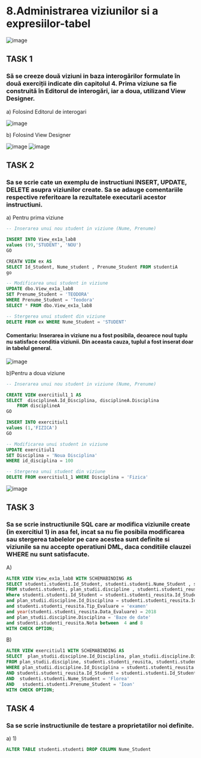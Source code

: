 # 8.Administrarea viziunilor si a expresiilor-tabel
![image](https://user-images.githubusercontent.com/34598802/49867207-67414f80-fe12-11e8-90f8-7def37748ea4.png)
## TASK 1

### Să se creeze două viziuni in baza interogărilor formulate în două exerciții indicate din capitolul 4. Prima viziune sa fie construită în Editorul de interogări, iar a doua, utilizand View Designer.

a) Folosind Editorul de interogari

![image](https://user-images.githubusercontent.com/34598802/49869961-b1c6ca00-fe1a-11e8-99b0-08230a9cccfb.png)

b) Folosind View Designer

![image](https://user-images.githubusercontent.com/34598802/49870043-d753d380-fe1a-11e8-8e6f-d99e933c5ee6.png)
![image](https://user-images.githubusercontent.com/34598802/49870120-226de680-fe1b-11e8-8e8f-acc48d8f2edf.png)

## TASK 2

### Sa se scrie cate un exemplu de instructiuni INSERT, UPDATE, DELETE asupra viziunilor create. Sa se adauge comentariile respective referitoare la rezultatele executarii acestor instructiuni.

a) Pentru prima viziune
```SQL
-- Inserarea unui nou student in viziune (Nume, Prenume)

INSERT INTO View_ex1a_lab8 
values (99,'STUDENT', 'NOU')
GO

CREATW VIEW ex AS 
SELECT Id_Student, Nume_student , Prenume_Student FROM studentiA
go

-- Modificarea unui student in viziune
UPDATE dbo.View_ex1a_lab8 
SET Prenume_Student = 'TEODORA'
WHERE Prenume_Student = 'Teodora'
SELECT * FROM dbo.View_ex1a_lab8

-- Stergerea unui student din viziune
DELETE FROM ex WHERE Nume_Student = 'STUDENT'
```
#### Comentariu: Inserarea in viziune nu a fost posibila, deoarece noul tuplu nu satisface conditia viziunii. Din aceasta cauza, tuplul a fost inserat doar in tabelul general. 
![image](https://user-images.githubusercontent.com/34598802/49871018-c22c7400-fe1d-11e8-9fbe-9379f9777d1c.png)

b)Pentru a doua viziune
```SQL
-- Inserarea unui nou student in viziune (Nume, Prenume)

CREATE VIEW exercitiul1_1 AS 
SELECT  disciplineA.Id_Disciplina, disciplineA.Disciplina 
	FROM disciplineA
GO

INSERT INTO exercitiul1 
values (1,'FIZICA')
GO

-- Modificarea unui student in viziune
UPDATE exercitiul1 
SET Disciplina = 'Noua Disciplina'
WHERE id_disciplina = 100

-- Stergerea unui student din viziune
DELETE FROM exercitiul1_1 WHERE Disciplina = 'Fizica'
```
![image](https://user-images.githubusercontent.com/34598802/49871185-3404bd80-fe1e-11e8-9da3-f94523cbdf9d.png)
## TASK 3

### Sa se scrie instructiunile SQL care ar modifica viziunile create (in exercitiul 1) in asa fel, incat sa nu fie posibila modificarea sau stergerea tabelelor pe care acestea sunt definite si viziunile sa nu accepte operatiuni DML, daca conditiile clauzei WHERE nu sunt satisfacute.
A)
```SQL
ALTER VIEW View_ex1a_lab8 WITH SCHEMABINDING AS
SELECT studenti.studenti.Id_Student, studenti.studenti.Nume_Student , studenti.studenti.Prenume_Student 
FROM studenti.studenti, plan_studii.discipline , studenti.studenti_reusita
Where studenti.studenti.Id_Student = studenti.studenti_reusita.Id_Student
and plan_studii.discipline.Id_Disciplina = studenti.studenti_reusita.Id_Disciplina
and studenti.studenti_reusita.Tip_Evaluare = 'examen' 
and year(studenti.studenti_reusita.Data_Evaluare) = 2018 
and plan_studii.discipline.Disciplina = 'Baze de date'
and studenti.studenti_reusita.Nota between  4 and 8
WITH CHECK OPTION;
```
B)
```SQL
ALTER VIEW exercitiul1 WITH SCHEMABINDING AS
SELECT  plan_studii.discipline.Id_Disciplina, plan_studii.discipline.Disciplina 
FROM plan_studii.discipline, studenti.studenti_reusita, studenti.studenti
WHERE plan_studii.discipline.Id_Disciplina = studenti.studenti_reusita.Id_Disciplina
AND studenti.studenti_reusita.Id_Student = studenti.studenti.Id_Student
AND  studenti.studenti.Nume_Student = 'Florea' 
AND   studenti.studenti.Prenume_Student = 'Ioan'
WITH CHECK OPTION;
```
## TASK 4
### Sa se scrie instructiunile de testare a proprietatilor noi definite.

a) 1)
```SQL
ALTER TABLE studenti.studenti DROP COLUMN Nume_Student
```




